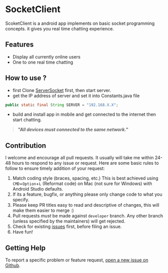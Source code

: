 # SocketClient
ScoketClient is a android app implements on basic socket programming concepts. it gives you real time chatting experience.

## Features
* Display all currently online users
* One to one real time chatting

## How to use ?
* first Clone [ServerSocket](https://github.com/pawanchauhan05/ServerSocket) first, then start server.
* get the IP address of server and set it into Constants.java file
```java
public static final String SERVER = "192.168.X.X";
```
* build and install app in mobile and get connected to the internet then start chatting.

>**_"All devices must connected to the same network."_**

## Contribution
I welcome and encourage all pull requests. It usually will take me within 24-48 hours to respond to any issue or request. Here are some basic rules to follow to ensure timely addition of your request:
  1. Match coding style (braces, spacing, etc.) This is best achieved using `CMD`+`Option`+`L` (Reformat code) on Mac (not sure for Windows) with Android Studio defaults.
  2. If its a feature, bugfix, or anything please only change code to what you specify.
  3. Please keep PR titles easy to read and descriptive of changes, this will make them easier to merge :)
  4. Pull requests _must_ be made against `developer` branch. Any other branch (unless specified by the maintainers) will get rejected.
  5. Check for existing [issues](https://github.com/pawanchauhan05/SocketClient/issues/new) first, before filing an issue.
  6. Have fun!

## Getting Help

To report a specific problem or feature request, [open a new issue on Github](https://github.com/pawanchauhan05/SocketClient/issues/new).

 
